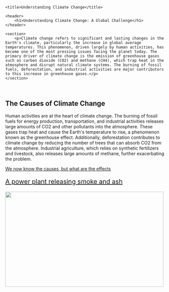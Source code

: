 
<html lang="en">
<head>
    <meta charset="UTF-8">
 
    <title>Understanding Climate Change</title>
<style>
      #p-plant {
            
            font-size: 20px;
        }
        img {
            height: 300px;
            width: 500px;
        }
</style>
</head>
<body>

    <header>
        <h1>Understanding Climate Change: A Global Challenge</h1>
    </header>

    <section>
        <p>Climate change refers to significant and lasting changes in the Earth's climate, particularly the increase in global average temperatures. This phenomenon, driven largely by human activities, has become one of the most pressing issues facing the planet today. The primary driver of climate change is the emission of greenhouse gases such as carbon dioxide (CO2) and methane (CH4), which trap heat in the atmosphere and disrupt natural climate systems. The burning of fossil fuels, deforestation, and industrial activities are major contributors to this increase in greenhouse gases.</p>
    </section>
<br />
    <section>
        <h2>The Causes of Climate Change</h2>
        <p>Human activities are at the heart of climate change. The burning of fossil fuels for energy production, transportation, and industrial activities releases large amounts of CO2 and other pollutants into the atmosphere. These gases trap heat and cause the Earth's temperature to rise, a phenomenon known as the greenhouse effect. Additionally, deforestation contributes to climate change by reducing the number of trees that can absorb CO2 from the atmosphere. Industrial agriculture, which relies on synthetic fertilizers and livestock, also releases large amounts of methane, further exacerbating the problem.</p>
    </section>

   <a href="climate change2.html">We now know the causes ,but what are the effects</a>
<p id="p-plant"><u>A power plant releasing smoke and ash</u></p>
<img src="https://imgs.search.brave.com/PmQWze-iItGrXn91HWWDSdCtaiPy9QylCRytTcbCd8s/rs:fit:860:0:0:0/g:ce/aHR0cHM6Ly90My5m/dGNkbi5uZXQvanBn/LzAwLzEyLzU3LzIw/LzM2MF9GXzEyNTcy/MDQ2XzFjYXl5MGZs/a1pUeUpqZEJ2SFIy/U2lVNHNwaVZpYnZa/LmpwZw">
</body>
</html>

